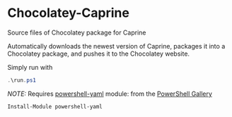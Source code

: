 # Chocolatey-Caprine
Source files of Chocolatey package for Caprine

Automatically downloads the newest version of Caprine,
packages it into a Chocolatey package,
and pushes it to the Chocolatey website.

Simply run with
```powershell
.\run.ps1
```

_NOTE:_ Requires [powershell-yaml](https://github.com/cloudbase/powershell-yaml) module:
from the [PowerShell Gallery](https://www.powershellgallery.com/)
```powershell
Install-Module powershell-yaml
```
